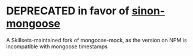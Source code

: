 # DEPRECATED in favor of [sinon-mongoose](https://www.npmjs.com/package/sinon-mongoose)

A Skillsets-maintained fork of mongoose-mock, as the version on NPM is incompatible with mongoose timestamps
